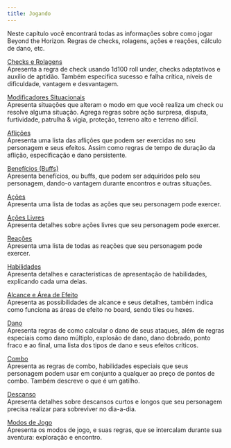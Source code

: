 ```yaml
---
title: Jogando
---
```


Neste capítulo você encontrará todas as informações sobre como jogar Beyond the Horizon. Regras de checks, rolagens, ações e reações, cálculo de dano, etc.

[Checks e Rolagens](./checks.md)  
Apresenta a regra de check usando 1d100 roll under, checks adaptativos e auxílio de aptidão. Também especifica sucesso e falha crítica, níveis de dificuldade, vantagem e desvantagem.

[Modificadores Situacionais](./situationalModifiers.md)  
Apresenta situações que alteram o modo em que você realiza um check ou resolve alguma situação. Agrega regras sobre ação surpresa, disputa, furtividade, patrulha & vigia, proteção, terreno alto e terreno difícil.

[Aflições](./afflictions.md)  
Apresenta uma lista das aflições que podem ser exercidas no seu personagem e seus efeitos. Assim como regras de tempo de duração da aflição, especificação e dano persistente.

[Benefícios (Buffs)](./buffs.md)  
Apresenta benefícios, ou buffs, que podem ser adquiridos pelo seu personagem, dando-o vantagem durante encontros e outras situações.

[Ações](./actions.md)  
Apresenta uma lista de todas as ações que seu personagem pode exercer.

[Ações Livres](./freeActions.md)  
Apresenta detalhes sobre ações livres que seu personagem pode exercer.

[Reações](./reactions.md)  
Apresenta uma lista de todas as reações que seu personagem pode exercer.

[Habilidades](./abilities.md)  
Apresenta detalhes e características de apresentação de habilidades, explicando cada uma delas. 

[Alcance e Área de Efeito](./reachArea.md)  
Apresenta as possibilidades de alcance e seus detalhes, também indica como funciona as áreas de efeito no board, sendo tiles ou hexes.

[Dano](./damage.md)  
Apresenta regras de como calcular o dano de seus ataques, além de regras especiais como dano múltiplo, explosão de dano, dano dobrado, ponto fraco e ao final, uma lista dos tipos de dano e seus efeitos críticos.

[Combo](./combo.md)  
Apresenta as regras de combo, habilidades especiais que seus personagem podem usar em conjunto a qualquer ao preço de pontos de combo. Também descreve o que é um gatilho.

[Descanso](./rests.md)  
Apresenta detalhes sobre descansos curtos e longos que seu personagem precisa realizar para sobreviver no dia-a-dia.

[Modos de Jogo](./game_modes/index.md)  
Apresenta os modos de jogo, e suas regras, que se intercalam durante sua aventura: exploração e encontro.


